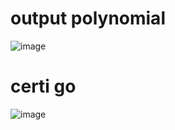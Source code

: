 # output polynomial
![image](https://user-images.githubusercontent.com/90734813/226489885-e3969cc3-1c1f-4b76-8855-d8b2aea50263.png)

# certi go
![image](https://user-images.githubusercontent.com/90734813/226490632-5cb18568-aaa0-40ca-8672-41f644527bfc.png)
